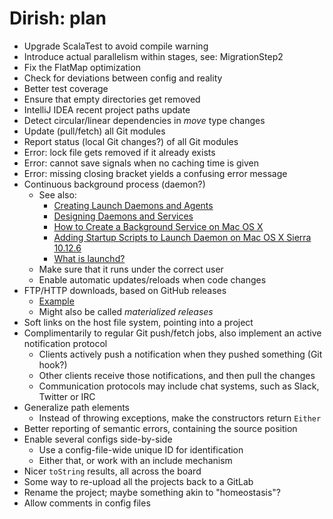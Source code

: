# Dirish: plan

* Upgrade ScalaTest to avoid compile warning
* Introduce actual parallelism within stages, see: MigrationStep2
* Fix the FlatMap optimization
* Check for deviations between config and reality
* Better test coverage
* Ensure that empty directories get removed
* IntelliJ IDEA recent project paths update
* Detect circular/linear dependencies in _move_ type changes
* Update (pull/fetch) all Git modules
* Report status (local Git changes?) of all Git modules
* Error: lock file gets removed if it already exists
* Error: cannot save signals when no caching time is given
* Error: missing closing bracket yields a confusing error message
* Continuous background process (daemon?)
  * See also:
    * [Creating Launch Daemons and Agents](https://developer.apple.com/library/content/documentation/MacOSX/Conceptual/BPSystemStartup/Chapters/CreatingLaunchdJobs.html)
    * [Designing Daemons and Services](https://developer.apple.com/library/content/documentation/MacOSX/Conceptual/BPSystemStartup/Chapters/DesigningDaemons.html)
    * [How to Create a Background Service on Mac OS X](http://www.codepool.biz/how-to-create-a-background-service-on-mac-os-x.html)
    * [Adding Startup Scripts to Launch Daemon on Mac OS X Sierra 10.12.6](https://medium.com/@fahimhossain_16989/adding-startup-scripts-to-launch-daemon-on-mac-os-x-sierra-10-12-6-7e0318c74de1)
    * [What is launchd?](http://www.launchd.info/)
  * Make sure that it runs under the correct user
  * Enable automatic updates/reloads when code changes
* FTP/HTTP downloads, based on GitHub releases
  * [Example](https://github.com/scala/scala/releases.atom)
  * Might also be called _materialized releases_
* Soft links on the host file system, pointing into a project
* Complimentarily to regular Git push/fetch jobs, also implement an active notification protocol
  * Clients actively push a notification when they pushed something (Git hook?)
  * Other clients receive those notifications, and then pull the changes
  * Communication protocols may include chat systems, such as Slack, Twitter or IRC
* Generalize path elements
  * Instead of throwing exceptions, make the constructors return `Either`
* Better reporting of semantic errors, containing the source position
* Enable several configs side-by-side
  * Use a config-file-wide unique ID for identification
  * Either that, or work with an include mechanism
* Nicer `toString` results, all across the board
* Some way to re-upload all the projects back to a GitLab
* Rename the project; maybe something akin to "homeostasis"?
* Allow comments in config files
